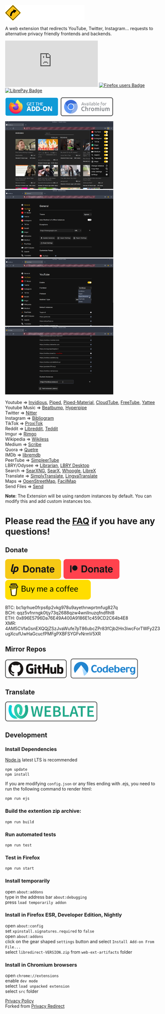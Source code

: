 <img src="./img/libredirect_full.svg" height="50"/>

A web extension that redirects YouTube, Twitter, Instagram... requests to alternative privacy friendly frontends and backends.

[![Matrix Badge](https://img.shields.io/matrix/libredirect:matrix.org?label=matrix%20chat)](https://matrix.to/#/#libredirect-space:matrix.org)
[![Firefox users Badge](https://img.shields.io/amo/users/libredirect?label=Firefox%20users)](https://addons.mozilla.org/firefox/addon/libredirect/)
[![LibrePay Badge](https://img.shields.io/liberapay/gives/libredirect?label=Liberapay)](https://liberapay.com/LibRedirect)

[![Firefox Add-on](./img/badge-amo.png)](https://addons.mozilla.org/firefox/addon/libredirect/)&nbsp;
<a href="./chromium.md">
<img src ="./img/badge-chromium.png" height=60 >
</a>

<img src ="./img/1.png" width=350>&nbsp;
<img src ="./img/2.png" width=350>&nbsp;
<img src ="./img/3.png" width=350>&nbsp;
<img src ="./img/4.png" width=350>&nbsp;

Youtube => [Invidious](https://github.com/iv-org/invidious), [Piped](https://github.com/TeamPiped/Piped), [Piped-Material](https://github.com/mmjee/Piped-Material), [CloudTube](https://sr.ht/~cadence/tube/), [FreeTube](https://github.com/FreeTubeApp/FreeTube), [Yattee](https://github.com/yattee/yattee)\
Youtube Music => [Beatbump](https://github.com/snuffyDev/Beatbump), [Hyperpipe](https://codeberg.org/Hyperpipe/Hyperpipe)\
Twitter => [Nitter](https://github.com/zedeus/nitter)\
Instagram => [Bibliogram](https://sr.ht/~cadence/bibliogram/)\
TikTok => [ProxiTok](https://github.com/pablouser1/ProxiTok)\
Reddit => [Libreddit](https://github.com/spikecodes/libreddit#instances), [Teddit](https://codeberg.org/teddit/teddit#instances)\
Imgur => [Rimgo](https://codeberg.org/video-prize-ranch/rimgo)\
Wikipedia => [Wikiless](https://codeberg.org/orenom/wikiless)\
Medium => [Scribe](https://sr.ht/~edwardloveall/scribe/)\
Quora => [Quetre](https://github.com/zyachel/quetre)\
IMDb => [libremdb](https://github.com/zyachel/libremdb)\
PeerTube => [SimpleerTube](https://git.sr.ht/~metalune/simpleweb_peertube)\
LBRY/Odysee => [Librarian](https://codeberg.org/librarian/librarian), [LBRY Desktop](https://lbry.com/get)\
Search => [SearXNG](https://github.com/searxng/searxng), [SearX](https://searx.github.io/searx/), [Whoogle](https://benbusby.com/projects/whoogle-search/), [LibreX](https://github.com/hnhx/librex/)\
Translate => [SimplyTranslate](https://git.sr.ht/~metalune/simplytranslate_web), [LingvaTranslate](https://github.com/TheDavidDelta/lingva-translate)\
Maps => [OpenStreetMap](https://www.openstreetmap.org/), [FacilMap](https://github.com/FacilMap/facilmap)\
Send Files => [Send](https://gitlab.com/timvisee/send)

**Note**: The Extension will be using random instances by default. You can modify this and add custom instances too.

# Please read the [FAQ](https://libredirect.codeberg.page/faq.html) if you have any questions!

## Donate

[![Liberapay](./img/liberapay.svg)](https://liberapay.com/LibRedirect)&nbsp;
[![Patreon](./img/patreon.svg)](https://patreon.com/LibRedirect)&nbsp;
[![Buy me a coffee](./img/bmc.svg)](https://www.buymeacoffee.com/libredirect)

BTC: bc1qrhue0frps6p2vkg978u9ayethnwprtmfug827q\
BCH: qqz5vfnrngk0tjy73q2688qzw4wnllnuzqfndflhl8\
ETH: 0x896E5796Da76E49A400A9186E1c459CD2C64b4E8\
XMR: 4AM5CVfaGsnEXQQjZSzJvaWufe7pT86ubcZPr83fCjb2Hn3iwcForTWFy2Z3ugXcufUwHaGcucfPMFgPXBFSYGFvNrmV5XR

## Mirror Repos

[![GitHub](https://raw.githubusercontent.com/ManeraKai/manerakai/main/icons/github.svg)](https://github.com/libredirect/libredirect/)&nbsp;&nbsp;
[![Codeberg](https://raw.githubusercontent.com/ManeraKai/manerakai/main/icons/codeberg.svg)](https://codeberg.org/LibRedirect/libredirect)&nbsp;&nbsp;

## Translate

[![Weblate](./img/weblate.svg)](https://hosted.weblate.org/projects/libredirect/extension)

## Development

### Install Dependencies

[Node.js](https://nodejs.org/) latest LTS is recommended

```
npm update
npm install
```

If you are modifying `config.json` or any files ending with .ejs, you need to run the following command to render html:

```
npm run ejs
```

### Build the extention zip archive:

```
npm run build
```

### Run automated tests

```
npm run test
```

### Test in Firefox

```
npm run start
```

### Install temporarily

open `about:addons`\
type in the address bar `about:debugging`\
press `load temporarily addon`

### Install in Firefox ESR, Developer Edition, Nightly

open `about:config`\
set `xpinstall.signatures.required` to `false`\
open `about:addons`\
click on the gear shaped `settings` button and select `Install Add-on From File...`\
select `libredirect-VERSION.zip` from `web-ext-artifacts` folder

### Install in Chromium browsers

open `chrome://extensions`\
enable `dev mode`\
select `load unpacked extension`\
select `src` folder

[Privacy Policy](Privacy-Policy.md)\
Forked from [Privacy Redirect](https://github.com/SimonBrazell/privacy-redirect)
